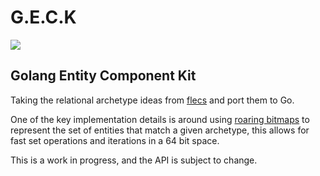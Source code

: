 # G.E.C.K

![](./assets/geck.png)

## Golang Entity Component Kit

Taking the relational archetype ideas from [flecs](https://www.flecs.dev) and port them to Go.

One of the key implementation details is around using [roaring bitmaps](https://roaringbitmap.org/about/) to represent the set of entities that match a given archetype, this allows for fast set operations and iterations in a 64 bit space.


This is a work in progress, and the API is subject to change.